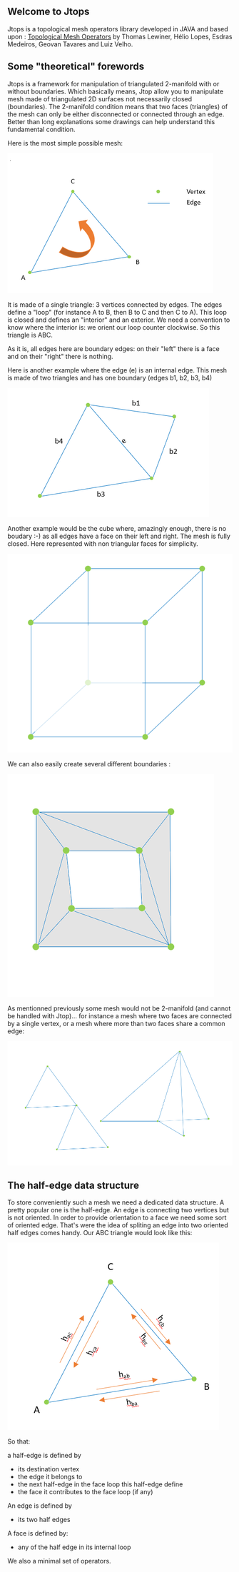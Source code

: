 ## Welcome to Jtops

Jtops is a topological mesh operators library developed in JAVA and based upon :
[Topological Mesh Operators](https://www.visgraf.impa.br/Data/RefBib/PS_PDF/cagd-tops/tops-rev2.pdf)
by Thomas Lewiner, Hélio Lopes, Esdras Medeiros, Geovan Tavares and Luiz Velho.

## Some "theoretical" forewords

Jtops is a framework for manipulation of triangulated 2-manifold with or without boundaries. Which basically means, Jtop allow you to manipulate mesh made of triangulated 2D surfaces not necessarily closed (boundaries). The 2-manifold condition means that two faces (triangles) of the mesh can only be either disconnected or connected through an edge. Better than long explanations some drawings can help understand this fundamental condition.  

Here is the most simple possible mesh:


![the most simple mesh](/doc/images/img2.png)


It is made of a single triangle: 3 vertices connected by edges. The edges define a "loop" (for instance A to B, then B to C and then C to A). This loop is closed and defines an "interior" and an exterior. We need a convention to know where the interior is: we orient our loop counter clockwise. So this triangle is ABC.

As it is, all edges here are boundary edges: on their "left" there is a face and on their "right" there is nothing.

Here is another example where the edge (e) is an internal edge. This mesh is made of two triangles and has one boundary (edges b1, b2, b3, b4)


![2 triangles](/doc/images/img3.png)


Another example would be the cube where, amazingly enough, there is no boudary :-) as all edges have a face on their left and right. The mesh is fully closed. Here represented with non triangular faces for simplicity.


![cube](/doc/images/img4.png)


We can also easily create several different boundaries :


![multiple boundaries](/doc/images/img5.png)

As mentionned previously some mesh would not be 2-manifold (and cannot be handled with Jtop)... for instance a mesh where two faces are connected by a single vertex, or a mesh where more than two faces share a common edge:


![non 2-manifold](/doc/images/img6.png)


## The half-edge data structure

To store conveniently such a mesh we need a dedicated data structure. A pretty popular one is the half-edge. An edge is connecting two vertices but is not oriented. In order to provide orientation to a face we need some sort of oriented edge. That's were the idea of spliting an edge into two oriented half edges comes handy. Our ABC triangle would look like this:

![half edge](/doc/images/img7.png)

So that:

a half-edge is defined by 
- its destination vertex
- the edge it belongs to
- the next half-edge in the face loop this half-edge define
- the face it contributes to the face loop (if any)

An edge is defined by
- its two half edges

A face is defined by:
- any of the half edge in its internal loop


We also a minimal set of operators.
